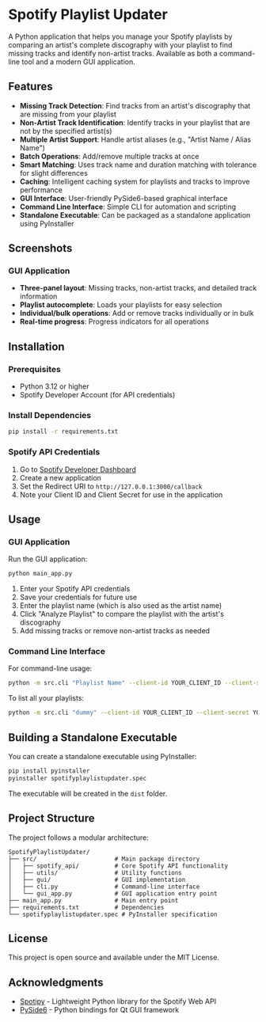 # Spotify Playlist Updater

A Python application that helps you manage your Spotify playlists by comparing an artist's complete discography with your playlist to find missing tracks and identify non-artist tracks. Available as both a command-line tool and a modern GUI application.

## Features

- **Missing Track Detection**: Find tracks from an artist's discography that are missing from your playlist
- **Non-Artist Track Identification**: Identify tracks in your playlist that are not by the specified artist(s)
- **Multiple Artist Support**: Handle artist aliases (e.g., "Artist Name / Alias Name")
- **Batch Operations**: Add/remove multiple tracks at once
- **Smart Matching**: Uses track name and duration matching with tolerance for slight differences
- **Caching**: Intelligent caching system for playlists and tracks to improve performance
- **GUI Interface**: User-friendly PySide6-based graphical interface
- **Command Line Interface**: Simple CLI for automation and scripting
- **Standalone Executable**: Can be packaged as a standalone application using PyInstaller

## Screenshots

### GUI Application
- **Three-panel layout**: Missing tracks, non-artist tracks, and detailed track information
- **Playlist autocomplete**: Loads your playlists for easy selection
- **Individual/bulk operations**: Add or remove tracks individually or in bulk
- **Real-time progress**: Progress indicators for all operations

## Installation

### Prerequisites

- Python 3.12 or higher
- Spotify Developer Account (for API credentials)

### Install Dependencies

```bash
pip install -r requirements.txt
```

### Spotify API Credentials

1. Go to [Spotify Developer Dashboard](https://developer.spotify.com/dashboard/)
2. Create a new application
3. Set the Redirect URI to `http://127.0.0.1:3000/callback`
4. Note your Client ID and Client Secret for use in the application

## Usage

### GUI Application

Run the GUI application:

```bash
python main_app.py
```

1. Enter your Spotify API credentials
2. Save your credentials for future use
3. Enter the playlist name (which is also used as the artist name)
4. Click "Analyze Playlist" to compare the playlist with the artist's discography
5. Add missing tracks or remove non-artist tracks as needed

### Command Line Interface

For command-line usage:

```bash
python -m src.cli "Playlist Name" --client-id YOUR_CLIENT_ID --client-secret YOUR_CLIENT_SECRET
```

To list all your playlists:

```bash
python -m src.cli "dummy" --client-id YOUR_CLIENT_ID --client-secret YOUR_CLIENT_SECRET --list-playlists
```

## Building a Standalone Executable

You can create a standalone executable using PyInstaller:

```bash
pip install pyinstaller
pyinstaller spotifyplaylistupdater.spec
```

The executable will be created in the `dist` folder.

## Project Structure

The project follows a modular architecture:

```
SpotifyPlaylistUpdater/
├── src/                      # Main package directory
│   ├── spotify_api/          # Core Spotify API functionality
│   ├── utils/                # Utility functions
│   ├── gui/                  # GUI implementation
│   ├── cli.py                # Command-line interface
│   └── gui_app.py            # GUI application entry point
├── main_app.py               # Main entry point
├── requirements.txt          # Dependencies
└── spotifyplaylistupdater.spec # PyInstaller specification
```

## License

This project is open source and available under the MIT License.

## Acknowledgments

- [Spotipy](https://spotipy.readthedocs.io/) - Lightweight Python library for the Spotify Web API
- [PySide6](https://doc.qt.io/qtforpython/index.html) - Python bindings for Qt GUI framework
